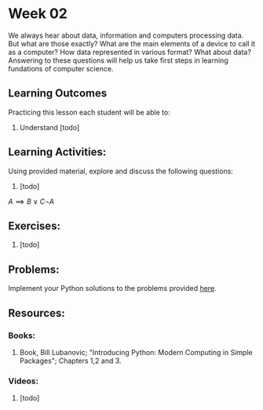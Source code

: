 # Week 02

We always hear about data, information and computers processing data. But what are those exactly? What are the main elements of a device to call it as a computer? How data represented in various format? What about data? Answering to these questions will help us take first steps in learning fundations of computer science.

## Learning Outcomes

Practicing this lesson each student will be able to:

1. Understand [todo]

## Learning Activities:

Using provided material, explore and discuss the following questions:

1. [todo]

$A \implies B \lor C \neg A$


## Exercises:

1. [todo]

## Problems:

Implement your Python solutions to the problems provided [here](https://github.com/afshinamighi/Courses/blob/main/basecamp/week01/inf-bc-w01-python.md).


## Resources:
### Books:
1. Book, Bill Lubanovic; "Introducing Python: Modern Computing in Simple Packages"; Chapters 1,2 and 3.

### Videos:
1. [todo]
